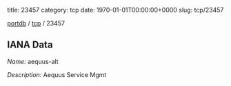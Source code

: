 title: 23457
category: tcp
date: 1970-01-01T00:00:00+0000
slug: tcp/23457

[portdb](/) / [tcp](/category/tcp.html) / 23457


## IANA Data

_Name:_ aequus-alt

_Description:_ Aequus Service Mgmt

